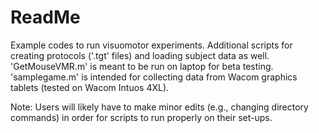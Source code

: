 # ReadMe

Example codes to run visuomotor experiments. Additional scripts for creating protocols ('.tgt' files) and loading subject data as well. 'GetMouseVMR.m' is meant to be run on laptop for beta testing. 'samplegame.m' is intended for collecting data from Wacom graphics tablets (tested on Wacom Intuos 4XL). 

Note: Users will likely have to make minor edits (e.g., changing directory commands) in order for scripts to run properly on their set-ups.
